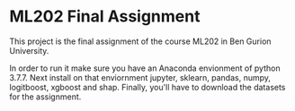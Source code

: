 # ML202 Final Assignment

This project is the final assignment of the course ML202 in Ben Gurion University.

In order to run it make sure you have an Anaconda envionment of python 3.7.7. Next install on that enviornment jupyter, sklearn, pandas, numpy, logitboost, xgboost and shap. Finally, you'll have to download the datasets for the assignment.
